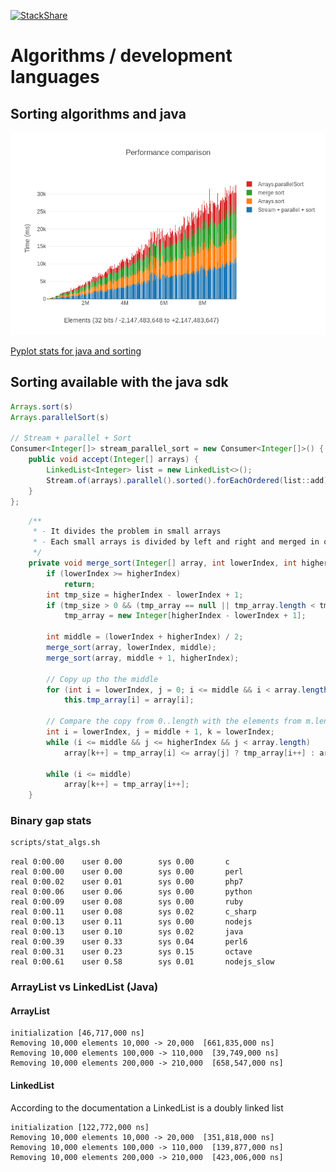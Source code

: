 [![StackShare](https://img.shields.io/badge/tech-stack-0690fa.svg?style=flat)](https://stackshare.io/graphai/graphai) 

# Algorithms / development languages


## Sorting algorithms and java
![Comparison](stats/figures/sort_comparison.png) 

[Pyplot stats for java and sorting](stats/Java_sorting.md)

## Sorting available with the java sdk
```java
Arrays.sort(s)
Arrays.parallelSort(s)
                                    
// Stream + parallel + Sort
Consumer<Integer[]> stream_parallel_sort = new Consumer<Integer[]>() {
    public void accept(Integer[] arrays) {
        LinkedList<Integer> list = new LinkedList<>();
        Stream.of(arrays).parallel().sorted().forEachOrdered(list::add);        
    }
};
```

```java
    /**
     * - It divides the problem in small arrays
     * - Each small arrays is divided by left and right and merged in order
     */
    private void merge_sort(Integer[] array, int lowerIndex, int higherIndex) {
        if (lowerIndex >= higherIndex)
            return;
        int tmp_size = higherIndex - lowerIndex + 1;
        if (tmp_size > 0 && (tmp_array == null || tmp_array.length < tmp_size))
            tmp_array = new Integer[higherIndex - lowerIndex + 1];

        int middle = (lowerIndex + higherIndex) / 2;
        merge_sort(array, lowerIndex, middle);
        merge_sort(array, middle + 1, higherIndex);

        // Copy up tho the middle
        for (int i = lowerIndex, j = 0; i <= middle && i < array.length; i++, j++)
            this.tmp_array[i] = array[i];

        // Compare the copy from 0..length with the elements from m.length and swap accordingly
        int i = lowerIndex, j = middle + 1, k = lowerIndex;
        while (i <= middle && j <= higherIndex && j < array.length)
            array[k++] = tmp_array[i] <= array[j] ? tmp_array[i++] : array[j++];

        while (i <= middle)
            array[k++] = tmp_array[i++];
    }
```


### Binary gap stats 
```bash
scripts/stat_algs.sh
```

```
real 0:00.00    user 0.00        sys 0.00       c
real 0:00.00    user 0.00        sys 0.00       perl
real 0:00.02    user 0.01        sys 0.00       php7
real 0:00.06    user 0.06        sys 0.00       python
real 0:00.09    user 0.08        sys 0.00       ruby
real 0:00.11    user 0.08        sys 0.02       c_sharp
real 0:00.13    user 0.11        sys 0.00       nodejs
real 0:00.13    user 0.10        sys 0.02       java
real 0:00.39    user 0.33        sys 0.04       perl6
real 0:00.31    user 0.23        sys 0.15       octave
real 0:00.61    user 0.58        sys 0.01       nodejs_slow
```


### ArrayList vs LinkedList (Java)
####  ArrayList
```
initialization [46,717,000 ns]
Removing 10,000 elements 10,000 -> 20,000  [661,835,000 ns]
Removing 10,000 elements 100,000 -> 110,000  [39,749,000 ns]
Removing 10,000 elements 200,000 -> 210,000  [658,547,000 ns]
```

#### LinkedList
According to the documentation a LinkedList is a doubly linked list

```
initialization [122,772,000 ns]
Removing 10,000 elements 10,000 -> 20,000  [351,818,000 ns]
Removing 10,000 elements 100,000 -> 110,000  [139,877,000 ns]
Removing 10,000 elements 200,000 -> 210,000  [423,006,000 ns]
```
